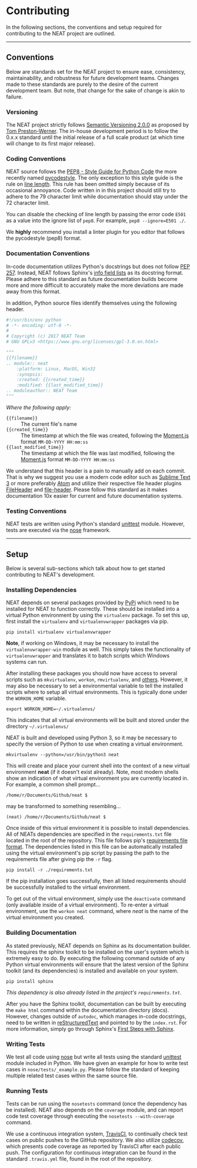 # Contributing

In the following sections, the conventions and setup required for contributing to the NEAT project are outlined.


---

## Conventions

Below are standards set for the NEAT project to ensure ease, consistency, maintainability, and robustness for future development teams.
Changes made to these standards are purely to the desire of the current development team.
But note, that change for the sake of change is akin to failure.


### Versioning

The NEAT project strictly follows [Semantic Versioning 2.0.0](http://semver.org/) as proposed by [Tom Preston-Werner](http://tom.preston-werner.com/).
The in-house development period is to follow the 0.x.x standard until the initial release of a full scale product (at which time will change to its first major release).


### Coding Conventions

NEAT source follows the [PEP8 - Style Guide for Python Code](https://www.python.org/dev/peps/pep-0008/) the more recently named [pycodestyle](https://pypi.python.org/pypi/pycodestyle).
The only exception to this style guide is the rule on [line length](https://www.python.org/dev/peps/pep-0008/#maximum-line-length).
This rule has been omitted simply because of its occasional annoyance.
Code written in in this project should still try to adhere to the 79 character limit while documentation should stay under the 72 character limit.

You can disable the checking of line length by passing the error code `E501` as a value into the ignore list of `pep8`.
For example, `pep8 --ignore=E501 ./`.

We **highly** recommend you install a linter plugin for you editor that follows the pycodestyle (pep8) format.


### Documentation Conventions

In-code documentation utilizes Python's docstrings but does not follow [PEP 257](https://www.python.org/dev/peps/pep-0257/).
Instead, NEAT follows Sphinx's [info field lists](http://www.sphinx-doc.org/en/stable/domains.html#info-field-lists) as its docstring format.
Please adhere to this standard as future documentation builds become more and more difficult to accurately make the more deviations are made away from this format.

In addition, Python source files identify themselves using the following header.

```python
#!/usr/bin/env python
# -*- encoding: utf-8 -*-
#
# Copyright (c) 2017 NEAT Team
# GNU GPLv3 <https://www.gnu.org/licenses/gpl-3.0.en.html>

"""
{{filename}}
.. module:: neat
    :platform: Linux, MacOS, Win32
    :synopsis:
    :created: {{created_time}}
    :modified: {{last_modified_time}}
.. moduleauthor:: NEAT Team
"""
```

_Where the following apply:_

<dl>
  <dt><code>{{filename}}</code></dt>
  <dd>The current file's name</dd>
  <dt><code>{{created_time}}</code></dt>
  <dd>The timestamp at which the file was created, following the <a href="https://momentjs.com/">Moment.js</a> format <code>MM-DD-YYYY HH:mm:ss</code></dd>
  <dt><code>{{last_modified_time}}</code></dt>
  <dd>The timestamp at which the file was last modified, following the <a href="https://momentjs.com/">Moment.js</a> format <code>MM-DD-YYYY HH:mm:ss</code></dd>
</dl>

We understand that this header is a pain to manually add on each commit.
That is why we suggest you use a modern code editor such as [Sublime Text 3](https://www.sublimetext.com/3) or more preferably [Atom](https://atom.io/) and utilize their respective file header plugins [FileHeader](https://packagecontrol.io/packages/FileHeader) and [file-header](https://atom.io/packages/file-header).
Please follow this standard as it makes documentation 10x easier for current and future documentation systems.


### Testing Conventions

NEAT tests are written using Python's standard [unittest](https://docs.python.org/3.6/library/unittest.html) module.
However, tests are executed via the [nose](https://nose.readthedocs.io/en/latest/) framework.


---

## Setup

Below is several sub-sections which talk about how to get started contributing to NEAT's development.

<!-- This section of the contributing document is continually subject to change -->

### Installing Dependencies

NEAT depends on several packages provided by [PyPi](https://pypi.python.org/pypi) which need to be installed for NEAT to function correctly.
These should be installed into a virtual Python environment by using the `virtualenv` package.
To set this up, first install the `virtualenv` and `virtualenvwrapper` packages via pip.

`pip install virtualenv virtualenvwrapper`

**Note**, if working on Windows, it may be necessary to install the `virtualenvwrapper-win` module as well.
This simply takes the functionality of `virtualenvwrapper` and translates it to batch scripts which Windows systems can run.

After installing these packages you should now have access to several scripts such as `mkvirtualenv`, `workon`, `rmvirtualenv`, and [others](https://virtualenvwrapper.readthedocs.io/en/latest/command_ref.html).
However, it may also be necessary to set a environmental variable to tell the installed scripts where to setup all virtual environments.
This is typically done under the `WORKON_HOME` variable.

`export WORKON_HOME=~/.virtualenvs/`

This indicates that all virtual environments will be built and stored under the directory `~/.virtualenvs/`

NEAT is built and developed using Python 3, so it may be necessary to specify the version of Python to use when creating a virtual environment.

`mkvirtualenv --python=/usr/bin/python3 neat`

This will create and place your current shell into the context of a new virtual environment **neat** (if it doesn't exist already).
Note, most modern shells show an indication of what virtual environment you are currently located in. For example, a common shell prompt...

`/home/r/Documents/Github/neat $`

may be transformed to something resembling...

`(neat) /home/r/Documents/Github/neat $`

Once inside of this virtual environment it is possible to install dependencies.
All of NEATs dependencies are specified in the `requirements.txt` file located in the root of the repository.
This file follows pip's [requirements file format](https://pip.pypa.io/en/stable/reference/pip_install/#requirements-file-format).
The dependencies listed in this file can be automatically installed using the virtual environment's pip script by passing the path to the requirements file after giving pip the `-r` flag.

`pip install -r ./requirements.txt`

If the pip installation goes successfully, then all listed requirements should be successfully installed to the virtual environment.

To get out of the virtual environment, simply use the `deactivate` command (only available inside of a virtual environment).
To re-enter a virtual environment, use the `workon neat` command, where _neat_ is the name of the virtual environment you created.


### Building Documentation

As stated previously, NEAT depends on Sphinx as its documentation builder.
This requires the sphinx toolkit to be installed on the user's system which is extremely easy to do.
By executing the following command outside of any Python virtual environments will ensure that the latest version of the Sphinx toolkit (and its dependencies) is installed and available on your system.

`pip install sphinx`

_This dependency is also already listed in the project's `requirements.txt`._

After you have the Sphinx toolkit, documentation can be built by executing the `make html` command within the documentation directory (docs).
However, changes outside of `autodoc`, which manages in-code docstrings, need to be written in [reStructuredText](http://www.sphinx-doc.org/en/stable/rest.html) and pointed to by the `index.rst`.
For more information, simply go through Sphinx's [First Steps with Sphinx](http://www.sphinx-doc.org/en/stable/tutorial.html).


### Writing Tests

We test all code using [nose](https://nose.readthedocs.io/en/latest/) but write all tests using the standard [unittest](https://docs.python.org/3/library/unittest.html) module included in Python.
We have given an example for how to write test cases in `nose/tests/_example.py`.
Please follow the standard of keeping multiple related test cases within the same source file.


### Running Tests

Tests can be run using the `nosetests` command (once the dependency has be installed).
NEAT also depends on the `coverage` module, and can report code test coverage through executing the `nosetests --with-coverage` command.

We use a continuous integration system, [TravisCI](https://travis-ci.org/), to continually check test cases on public pushes to the GitHub repository.
We also utilize [codecov](https://codecov.io/gh), which presents code coverage as reported by TravisCI after each public push.
The configuration for continuous integration can be found in the standard `.travis.yml` file, found in the root of the repository.